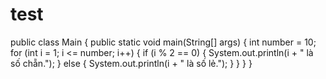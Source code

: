 # test
public class Main {     public static void main(String[] args) {         int number = 10;          for (int i = 1; i &lt;= number; i++) {             if (i % 2 == 0) {                 System.out.println(i + " là số chẵn.");             } else {                 System.out.println(i + " là số lẻ.");             }         }     } }
